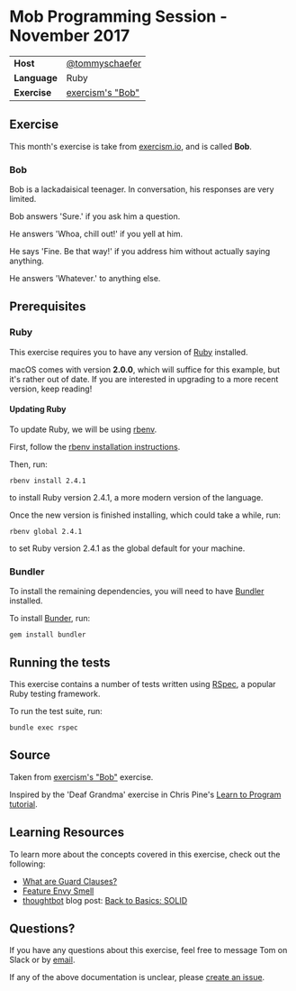 # Mob Programming Session - November 2017

| | |
|-|-|
| **Host** | [@tommyschaefer](https://github.com/tommyschaefer) |
| **Language** | Ruby |
| **Exercise** | [exercism's "Bob"](http://exercism.io/exercises/ruby/bob/readme) |

## Exercise

This month's exercise is take from [exercism.io](http://exercism.io), and is
called **Bob**.

### Bob

Bob is a lackadaisical teenager. In conversation, his responses are very
limited.

Bob answers 'Sure.' if you ask him a question.

He answers 'Whoa, chill out!' if you yell at him.

He says 'Fine. Be that way!' if you address him without actually saying
anything.

He answers 'Whatever.' to anything else.

## Prerequisites

### Ruby

This exercise requires you to have any version of
[Ruby](https://www.ruby-lang.org/en/) installed.

macOS comes with version **2.0.0**, which will suffice for this example, but
it's rather out of date. If you are interested in upgrading to a more recent
version, keep reading!

#### Updating Ruby

To update Ruby, we will be using [rbenv](https://github.com/rbenv/rbenv).

First, follow the
[rbenv installation instructions](https://github.com/rbenv/rbenv#installation).

Then, run:

```
rbenv install 2.4.1
```

to install Ruby version 2.4.1, a more modern version of the language.

Once the new version is finished installing, which could take a while, run:

```
rbenv global 2.4.1
```

to set Ruby version 2.4.1 as the global default for your machine.


### Bundler

To install the remaining dependencies, you will need to have
[Bundler](http://bundler.io) installed.

To install [Bunder](http://bundler.io), run:

```
gem install bundler
```

## Running the tests

This exercise contains a number of tests written using
[RSpec](http://rspec.info), a popular Ruby testing framework.

To run the test suite, run:

```
bundle exec rspec
```

## Source

Taken from [exercism's "Bob"](http://exercism.io/exercises/ruby/bob/readme)
exercise.

Inspired by the 'Deaf Grandma' exercise in Chris Pine's
[Learn to Program tutorial](http://pine.fm/LearnToProgram/?Chapter=06).

## Learning Resources

To learn more about the concepts covered in this exercise, check out the
following:

- [What are Guard Clauses?](https://devblast.com/b/what-are-guard-clauses)
- [Feature Envy Smell](http://wiki.c2.com/?FeatureEnvySmell)
- [thoughtbot](https://thoughtbot.com) blog post:
  [Back to Basics: SOLID](https://robots.thoughtbot.com/back-to-basics-solid#single-responsibility-principle)

## Questions?

If you have any questions about this exercise, feel free to message Tom on
Slack or by [email](mailto:tommy.schaefer@teecom.com).

If any of the above documentation is unclear, please
[create an issue](https://github.com/TEECOM/mob/issues/new?title=[November%202017]%20Documentation%20is%20unclear&labels=documentation).
